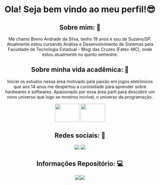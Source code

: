 
<h1 align = "center"> Ola! Seja bem vindo ao meu perfil!😎 </h1>

<div align = "center">
<h2>Sobre mim: 🤖</h2>
<p>Me chamo Breno Andrade da Silva, tenho 19 anos e sou de Suzano/SP. Atualmente estou cursando Análise e Desenvolvimento de Sistemas pela Faculdade de Tecnologia Estadual - Mogi das Cruzes (Fatec-MC), onde estou atualmente no quinto semestre.</p>
<h2>Sobre minha vida acadêmica: 📒</h2>
<p> Iniciei os estudos nessa área motivado pela paixão em jogos eletrônicos que aos 14 anos me despertou a curiosidade para aprender sobre hardwares e softwares. Apaixonado por essa área parti para descobrir um novo universo que logo se mostrou incrível, o universo da programação.</p>
<img height = "60" width = "80" src="https://cdn.jsdelivr.net/gh/devicons/devicon/icons/java/java-original-wordmark.svg" />
<img height = "60" width = "80" src="https://cdn.jsdelivr.net/gh/devicons/devicon/icons/intellij/intellij-original.svg" />         
</div>

<div align = "center">
<h2> Redes sociais: 📸</h2>
<a href="https://www.instagram.com/bre_nou"><img src="https://img.shields.io/badge/Instagram-E4405F?style=for-the-badge&logo=instagram&logoColor=white"></a>
<a href="https://github.com/Breno-Andrade"><img src="https://img.shields.io/badge/GitHub-100000?style=for-the-badge&logo=github&logoColor=white"></a>
</div>

<div align = "center">
<h2>Informações Repositório: 💻</h2>
<a href="https://github.com/Breno-Andrade">
<img src="https://github-readme-stats.vercel.app/api?username=Breno-Andrade&show_icons=true&theme=dark&include_all_commits=true&count_private=true"/><img 	src="https://github-readme-stats.vercel.app/api/top-langs/?username=Breno-Andrade&layout=compact&theme=dark"/>
</div>
